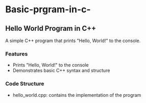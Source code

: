 # Basic-prgram-in-c-

## Hello World Program in C++

A simple C++ program that prints "Hello, World!" to the console.

### Features

- Prints "Hello, World!" to the console
- Demonstrates basic C++ syntax and structure

### Code Structure

- hello_world.cpp: contains the implementation of the program

